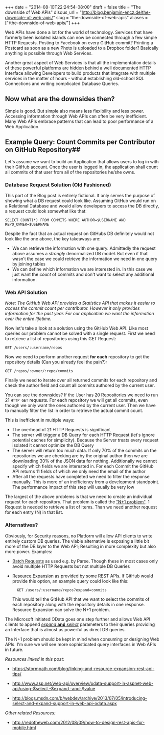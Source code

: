 +++
date = "2014-08-10T22:24:54-08:00"
draft = false
title = "The downside of Web APIs"
disqus_url = "http://blog.benjamin-encz.de/the-downside-of-web-apis/"
slug = "the-downside-of-web-apis"
aliases = ["/the-downside-of-web-apis/"]
+++

Web APIs have done a lot for the world of technology. Services that have formerly been isolated islands can now be connected through a few simple HTTP Requests. Posting to Facebook on every GitHub commit? Printing a Postcard as soon as a new Photo is uploaded to a Dropbox folder? Basically anything is possible through Web Services.

<!--more-->

Another great aspect of Web Services is that all the implementation details of these powerful platforms are hidden behind a well documented HTTP Interface allowing Developers to build products that integrate with multiple services in the matter of hours - without establishing old-school SQL Connections and writing complicated Database Queries.

## Now what are the downsides then?

Simple is good. But simple also means less flexibility and less power. Accessing information through Web APIs can often be very inefficient. Many Web APIs embrace patterns that can lead to poor performance of a Web Application.

## Example Query: Count Commits per Contributor on GitHub Repository##

Let's assume we want to build an Application that allows users to log in with their GitHub account. Once the user is logged in, the application shall count all commits of that user from all of the repositories he/she owns.

### Database Request Solution (Old Fashioned)

This part of the Blog post is entirely fictional. It only serves the purpose of showing what a DB request could look like. Assuming GitHub would run on a Relational Database and would allow developers to access the DB directly, a request could look somewhat like that:

	SELECT COUNT(*) FROM COMMITS WHERE AUTHOR=$USERNAME AND REPO_OWNER=$USERNAME

Despite the fact that an actual request on GitHubs DB definitely would not look like the one above, the key takeaways are:

- We can retrieve the information with one query. Admittedly the request above assumes a *strongly* denormalized DB model. But even if that wasn't the case we could retrieve the information we need in one query by joining tables
- We can define which information we are interested in. In this case we just want the *count* of commits and don't want to select any additional information.

### Web API Solution
*Note: The GitHub Web API provides a Statistics API that makes it easier to access the commit count per contributor. However it only provides information for the past year. For our application we want the information over the entire lifetime.*

Now let's take a look at a solution using the GitHub Web API. Like most queries our problem cannot be solved with a single request. First we need to retrieve a list of repositories using this GET Request:

	GET /users/:username/repos

Now we need to perform another request **for each** repository to get the repository details (Can you already feel the pain?):

	GET /repos/:owner/:repo/commits

Finally we need to iterate over all returned commits for each repository and check the author field and count all commits authored by the current user.

You can see the downsides? If the User has 20 Repositories we need to run 21 `HTTP GET` requests. For each repository we will get all commits, even though we only want the ones authored by the current user. Then we have to manually filter the list in order to retrieve the actual commit count.

This is inefficient in multiple ways:

- The overhead of 21 HTTP Requests is significant
- The server will trigger a DB Query for each HTTP Request (let's ignore potential caches for simplicity). Because the Server treats every request isolated it cannot optimize the DB Query
- The server will return too much data. If only 70% of the commits on the repositories we are checking are by the original author then we are downloading 30% of the JSON data for nothing. Additionally we cannot specify which fields we are interested in. For each Commit the GitHub API returns 11 fields of which we only need the email of the author
- After all the requests have completed we need to filter the response manually. This is more of an inefficiency from a development standpoint. The performance impact of this step will usually be very low

The largest of the above problems is that we need to create an individual request for each repository. That problem is called the ["N+1 problem"](http://www.infoq.com/articles/N-Plus-1). 1 Request is needed to retrieve a list of items. Than we need another request for each entry (N) in that list.

### Alternatives?

Obviously, for Security reasons, no Platform will allow API clients to write entirely custom DB queries. The viable alternative is exposing a little bit more of the DB layer to the Web API; Resulting in more complexity but also more power. Examples:

- [Batch Requests](https://parse.com/docs/rest#objects-batch) as used e.g. by Parse. Though these in most cases only avoid multiple HTTP Requests but not multiple DB Queries
- [Resource Expansion](https://stormpath.com/blog/linking-and-resource-expansion-rest-api-tips/) as provided by some REST APIs. If GitHub would provide this option, an example query could look like this:

       	GET /users/:username/repos?expand=commits

	This would tell the GitHub API that we want to select the commits of each repository along with the repository details in one response. Resource Expansion can solve the N+1 problem.

The Microsoft initiated OData goes one step further and allows Web API clients to append [*expand* **and** *select*](http://blogs.msdn.com/b/webdev/archive/2013/07/05/introducing-select-and-expand-support-in-web-api-odata.aspx) parameters to their queries providing an Interface that is almost as powerful as direct DB queries.

The N+1 problem should be kept in mind when consuming or designing Web APIs. I'm sure we will see more sophisticated query interfaces in Web APIs in future.


*Resources linked in this post:*

- https://stormpath.com/blog/linking-and-resource-expansion-rest-api-tips/

- http://www.asp.net/web-api/overview/odata-support-in-aspnet-web-api/using-$select,-$expand,-and-$value

- http://blogs.msdn.com/b/webdev/archive/2013/07/05/introducing-select-and-expand-support-in-web-api-odata.aspx

*Other related Resources:*

- http://redotheweb.com/2012/08/09/how-to-design-rest-apis-for-mobile.html
